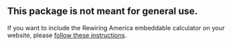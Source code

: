 ## This package is not meant for general use.

If you want to include the Rewiring America embeddable calculator on your website, please [follow these instructions](https://api.rewiringamerica.org/docs/routes/embed).
